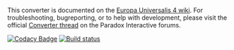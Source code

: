 This converter is documented on the [Europa Universalis 4 wiki](https://eu4.paradoxwikis.com/EU4_To_Vic3_Converter). 
For troubleshooting, bugreporting, or to help with development, please visit the official [Converter thread](https://forum.paradoxplaza.com/forum/threads/eu4-to-vic3-converter-thread.1475054/) on the Paradox Interactive forums. 

[![Codacy Badge](https://api.codacy.com/project/badge/Grade/f744d8bd5fa2481d85150e1d53e93b9e)](https://app.codacy.com/gh/ParadoxGameConverters/EU4ToVic3?utm_source=github.com&utm_medium=referral&utm_content=ParadoxGameConverters/EU4ToVic3&utm_campaign=Badge_Grade_Settings)
[![Build status](https://ci.appveyor.com/api/projects/status/ugrq6ci7i7cuy2cl/branch/master?svg=true)](https://ci.appveyor.com/project/Idhrendur/eu4tovic3/branch/master)
